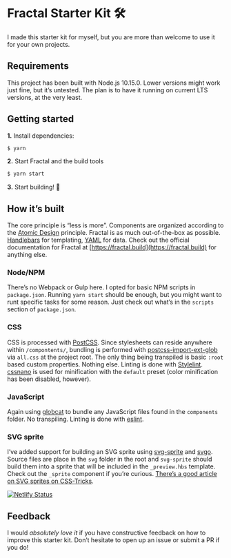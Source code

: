 # Fractal Starter Kit 🛠

I made this starter kit for myself, but you are more than welcome to use it for your own projects.

## Requirements

This project has been built with Node.js 10.15.0. Lower versions might work just fine, but it’s untested. The plan is to have it running on current LTS versions, at the very least.

## Getting started

**1.** Install dependencies:

```bash
$ yarn
```

**2.** Start Fractal and the build tools

```bash
$ yarn start
```

**3.** Start building! 🔨

## How it’s built

The core principle is “less is more”. Components are organized according to the [Atomic Design](http://atomicdesign.bradfrost.com) principle. Fractal is as much out-of-the-box as possible. [Handlebars](https://handlebarsjs.com) for templating, [YAML](http://yaml.org) for data. Check out the official documentation for Fractal at [https://fractal.build](https://fractal.build) for anything else.

### Node/NPM

There’s no Webpack or Gulp here. I opted for basic NPM scripts in `package.json`. Running `yarn start` should be enough, but you might want to runt specific tasks for some reason. Just check out what’s in the `scripts` section of `package.json`.

### CSS

CSS is processed with [PostCSS](https://postcss.org). Since stylesheets can reside anywhere within `/compontents/`, bundling is performed with [postcss-import-ext-glob](https://www.npmjs.com/package/postcss-import-ext-glob) via `all.css` at the project root. The only thing being transpiled is basic `:root` based custom properties. Nothing else. Linting is done with [Stylelint](https://stylelint.io). [cssnano](https://cssnano.co) is used for minification with the `default` preset (color minification has been disabled, however).

### JavaScript

Again using [globcat](https://www.npmjs.com/package/globcat) to bundle any JavaScript files found in the `components` folder. No transpiling. Linting is done with [eslint](https://eslint.org).

### SVG sprite

I’ve added support for building an SVG sprite using [svg-sprite](https://github.com/jkphl/svg-sprite) and [svgo](https://github.com/svg/svgo). Source files are place in the `svg` folder in the root and `svg-sprite` should build them into a sprite that will be included in the `_preview.hbs` template. Check out the `_sprite` component if you’re curious. [There’s a good article on SVG sprites on CSS-Tricks](https://css-tricks.com/svg-sprites-use-better-icon-fonts/).

[![Netlify Status](https://api.netlify.com/api/v1/badges/1142c3dd-ca94-4246-9ebc-4de8f8d555c4/deploy-status)](https://app.netlify.com/sites/fractal-starter-kit/deploys)

## Feedback

I would _absolutely love it_ if you have constructive feedback on how to improve this starter kit. Don’t hesitate to open up an issue or submit a PR if you do!
